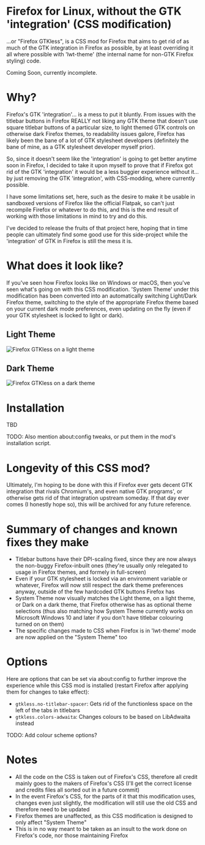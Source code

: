 # Firefox for Linux, without the GTK 'integration' (CSS modification)
...or "Firefox GTKless", is a CSS mod for Firefox that aims to get rid of as much of the GTK integration in Firefox as possible, by at least overriding it all where possible with 'lwt-theme' (the internal name for non-GTK Firefox styling) code.

Coming Soon, currently incomplete.

<h1>Why?</h1>

Firefox's GTK 'integration'... is a mess to put it bluntly. From issues with the titlebar buttons in Firefox REALLY not liking any GTK theme that doesn't use square titlebar buttons of a particular size, to light themed GTK controls on otherwise dark Firefox themes, to readability issues galore, Firefox has likely been the bane of a lot of GTK stylesheet developers (definitely the bane of mine, as a GTK stylesheet developer myself prior).

So, since it doesn't seem like the 'integration' is going to get better anytime soon in Firefox, I decided to take it upon myself to prove that if Firefox got rid of the GTK 'integration' it would be a less buggier experience without it... by just removing the GTK 'integration', with CSS-modding, where currently possible.

I have some limitations set, here, such as the desire to make it be usable in sandboxed versions of Firefox like the official Flatpak, so can't just recompile Firefox or whatever to do this, and this is the end result of working with those limitations in mind to try and do this.

I've decided to release the fruits of that project here, hoping that in time people can ultimately find some good use for this side-project while the 'integration' of GTK in Firefox is still the mess it is.

<h1>What does it look like?</h1>

If you've seen how Firefox looks like on Windows or macOS, then you've seen what's going on with this CSS modification. 'System Theme' under this modification has been converted into an automatically switching Light/Dark Firefox theme, switching to the style of the appropriate Firefox theme based on your current dark mode preferences, even updating on the fly (even if your GTK stylesheet is locked to light or dark).

<h2>Light Theme</h2>

![Firefox GTKless on a light theme](https://github.com/dominichayesferen/Firefox-CSSTheme-GTKless/raw/main/screenshots/light.png)

<h2>Dark Theme</h2>

![Firefox GTKless on a dark theme](https://github.com/dominichayesferen/Firefox-CSSTheme-GTKless/raw/main/screenshots/dark.png)

<h1>Installation</h1>

TBD

TODO: Also mention about:config tweaks, or put them in the mod's installation script.

<h1>Longevity of this CSS mod?</h1>

Ultimately, I'm hoping to be done with this if Firefox ever gets decent GTK integration that rivals Chromium's, and even native GTK programs', or otherwise gets rid of that integration upstream someday. If that day ever comes (I honestly hope so), this will be archived for any future reference.

<h1>Summary of changes and known fixes they make</h1>

- Titlebar buttons have their DPI-scaling fixed, since they are now always the non-buggy Firefox-inbuilt ones (they're usually only relegated to usage in Firefox themes, and formely in full-screen)
- Even if your GTK stylesheet is locked via an environment variable or whatever, Firefox will now still respect the dark theme preferences anyway, outside of the few hardcoded GTK buttons Firefox has
- System Theme now visually matches the Light theme, on a light theme, or Dark on a dark theme, that Firefox otherwise has as optional theme selections (thus also matching how System Theme currently works on Microsoft Windows 10 and later if you don't have titlebar colouring turned on on them)
- The specific changes made to CSS when Firefox is in 'lwt-theme' mode are now applied on the "System Theme" too

<h1>Options</h1>

Here are options that can be set via about:config to further improve the experience while this CSS mod is installed (restart Firefox after applying them for changes to take effect):

- `gtkless.no-titlebar-spacer`: Gets rid of the functionless space on the left of the tabs in titlebars
- `gtkless.colors-adwaita`: Changes colours to be based on LibAdwaita instead

TODO: Add colour scheme options?

<h1>Notes</h1>

- All the code on the CSS is taken out of Firefox's CSS, therefore all credit mainly goes to the makers of Firefox's CSS (I'll get the correct license and credits files all sorted out in a future commit)
- In the event Firefox's CSS, for the parts of it that this modification uses, changes even just slightly, the modification will still use the old CSS and therefore need to be updated
- Firefox themes are unaffected, as this CSS modification is designed to only affect "System Theme"
- This is in no way meant to be taken as an insult to the work done on Firefox's code, nor those maintaining Firefox
